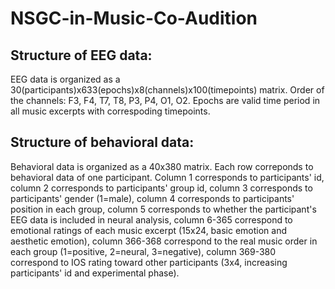 # NSGC-in-Music-Co-Audition

## Structure of EEG data:

EEG data is organized as a 30(participants)x633(epochs)x8(channels)x100(timepoints) matrix. Order of the channels: F3, F4,  T7,  T8, P3, P4, O1, O2. Epochs are valid time period in all music excerpts with correspoding timepoints. 

## Structure of behavioral data:

Behavioral data is organized as a 40x380 matrix. Each row correponds to behavioral data of one participant. Column 1 corresponds to participants' id, column 2 corresponds to participants' group id, column 3 corresponds to participants' gender (1=male), column 4 corresponds to participants' position in each group, column 5 corresponds to whether the participant's EEG data is included in neural analysis, column 6-365 correspond to emotional ratings of each music excerpt (15x24, basic emotion and aesthetic emotion), column 366-368 correspond to the real music order in each group (1=positive, 2=neural, 3=negative), column 369-380 correspond to IOS rating toward other participants (3x4, increasing participants' id and experimental phase).